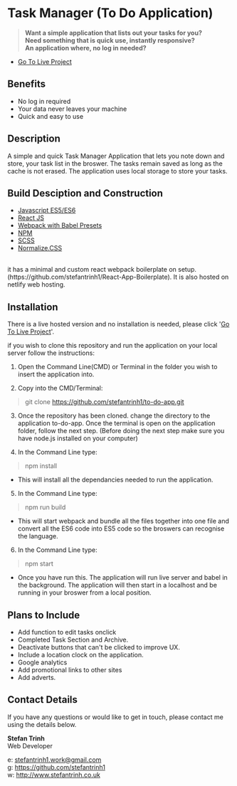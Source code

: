 # Task Manager (To Do Application)

> __**Want a simple application that lists out your tasks for you?**__  
> __**Need something that is quick use, instantly responsive?**__    
> __**An application where, no log in needed?**__  

- [Go To Live Project](https://task-manager-st.netlify.com/)

## Benefits

- No log in required
- Your data never leaves your machine
- Quick and easy to use

## Description

A simple and quick Task Manager Application that lets you note down and store, your task list in the broswer. The tasks remain saved as long as the cache is not erased. The application uses local storage to store your tasks.
<br>

## Build Desciption and Construction

- [Javascript ES5/ES6](https://github.com/topics/javascript)
- [React JS](https://github.com/facebook/react)
- [Webpack with Babel Presets](https://github.com/webpack/webpack)
- [NPM](https://www.npmjs.com/)
- [SCSS](https://github.com/sass/node-sass)
- [Normalize.CSS](https://github.com/necolas/normalize.css/)
<br>
it has a minimal and custom react webpack boilerplate on setup. (https://github.com/stefantrinh1/React-App-Boilerplate). It is also hosted on netlify web hosting.

## Installation

There is a live hosted version and no installation is needed, please click '[Go To Live Project](https://task-manager-st.netlify.com/)'. 

if you wish to clone this repository and run the application on your local server follow the instructions:

1. Open the Command Line(CMD) or Terminal in the folder you wish to insert the application into.

2. Copy into the CMD/Terminal:

> git clone https://github.com/stefantrinh1/to-do-app.git


3. Once the repository has been cloned. change the directory to the application to-do-app. Once the terminal is open on the application folder, follow the next step. (Before doing the next step make sure you have node.js installed on your computer)

4. In the Command Line type: 

> npm install

- This will install all the dependancies needed to run the application.

5. In the Command Line type: 

> npm run build

- This will start webpack and bundle all the files together into one file and convert all the ES6 code into ES5 code so the broswers can recognise the language.

6. In the Command Line type: 

> npm start

 - Once you have run this. The application will run live server and babel in the background. The application will then start in a localhost and be running in your broswer from a local position.


## Plans to Include

- Add function to edit tasks onclick  
- Completed Task Section and Archive.  
- Deactivate buttons that can't be clicked to improve UX.   
- Include a location clock on the application.  
- Google analytics  
- Add promotional links to other sites  
- Add adverts.  


## Contact Details

If you have any questions or would like to get in touch, please contact me using the details below.

__**Stefan Trinh**__  
Web Developer  

e: stefantrinh1.work@gmail.com  
g: https://github.com/stefantrinh1  
w: http://www.stefantrinh.co.uk  